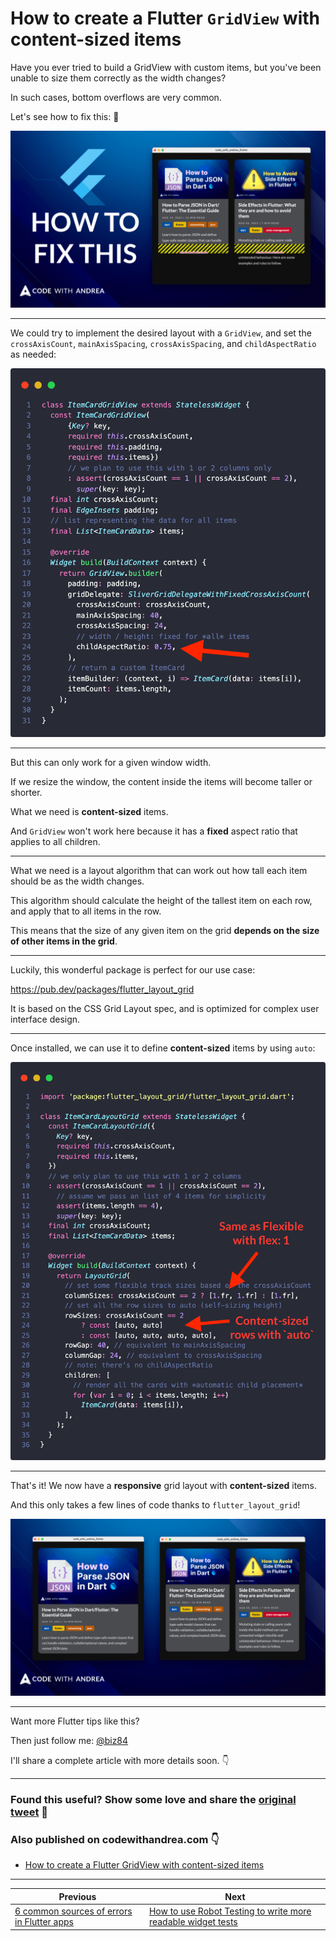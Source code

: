 # How to create a Flutter `GridView` with content-sized items

Have you ever tried to build a GridView with custom items, but you've been unable to size them correctly as the width changes?

In such cases, bottom overflows are very common.

Let's see how to fix this: 🧵

![](019-cover.png)

---

We could try to implement the desired layout with a `GridView`, and set the `crossAxisCount`, `mainAxisSpacing`, `crossAxisSpacing`, and `childAspectRatio` as needed:

![](019_item_card_grid_view.png)

----

But this can only work for a given window width.

If we resize the window, the content inside the items will become taller or shorter.

What we need is **content-sized** items.

And `GridView` won't work here because it has a **fixed** aspect ratio that applies to all children.

------

What we need is a layout algorithm that can work out how tall each item should be as the width changes.

This algorithm should calculate the height of the tallest item on each row, and apply that to all items in the row.

This means that the size of any given item on the grid **depends on the size of other items in the grid**.

----

Luckily, this wonderful package is perfect for our use case:

https://pub.dev/packages/flutter_layout_grid

It is based on the CSS Grid Layout spec, and is optimized for complex user interface design.

--------

Once installed, we can use it to define **content-sized** items by using `auto`:

![](019_item_card_layout_grid.png)

-------

That's it! We now have a **responsive** grid layout with **content-sized** items.

And this only takes a few lines of code thanks to `flutter_layout_grid`!

![](019-end.png)

--------

Want more Flutter tips like this?

Then just follow me: [@biz84](https://twitter.com/biz84)

I'll share a complete article with more details soon. 👇

---

### Found this useful? Show some love and share the [original tweet](https://twitter.com/biz84/status/1463459311208775686) 🙏

### Also published on codewithandrea.com 👇

- [How to create a Flutter GridView with content-sized items](https://codewithandrea.com/articles/flutter-layout-grid-content-sized-items/)

---

| Previous | Next |
| -------- | ---- |
| [6 common sources of errors in Flutter apps](../0017-six-common-sources-of-errors-in-flutter-apps/index.md) | [How to use Robot Testing to write more readable widget tests](../0019-how-to-use-robot-testing-to-write-more-readable-widget-tests/index.md) |